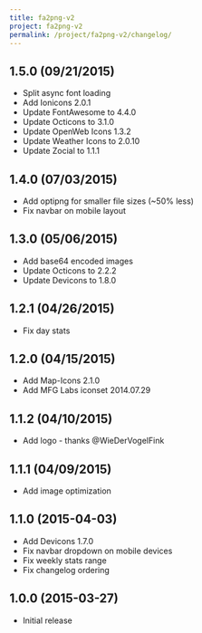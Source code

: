 ```yaml
---
title: fa2png-v2
project: fa2png-v2
permalink: /project/fa2png-v2/changelog/
---
```


## 1.5.0 (09/21/2015)
* Split async font loading
* Add Ionicons 2.0.1
* Update FontAwesome to 4.4.0
* Update Octicons to 3.1.0
* Update OpenWeb Icons 1.3.2
* Update Weather Icons to 2.0.10
* Update Zocial to 1.1.1

## 1.4.0 (07/03/2015)
* Add optipng for smaller file sizes (~50% less)
* Fix navbar on mobile layout

## 1.3.0 (05/06/2015)
* Add base64 encoded images
* Update Octicons to 2.2.2
* Update Devicons to 1.8.0

## 1.2.1 (04/26/2015)
* Fix day stats

## 1.2.0 (04/15/2015)
* Add Map-Icons 2.1.0
* Add MFG Labs iconset 2014.07.29

## 1.1.2 (04/10/2015)
* Add logo - thanks @WieDerVogelFink

## 1.1.1 (04/09/2015)
* Add image optimization

## 1.1.0 (2015-04-03)
* Add Devicons 1.7.0
* Fix navbar dropdown on mobile devices
* Fix weekly stats range
* Fix changelog ordering

## 1.0.0 (2015-03-27)
* Initial release
